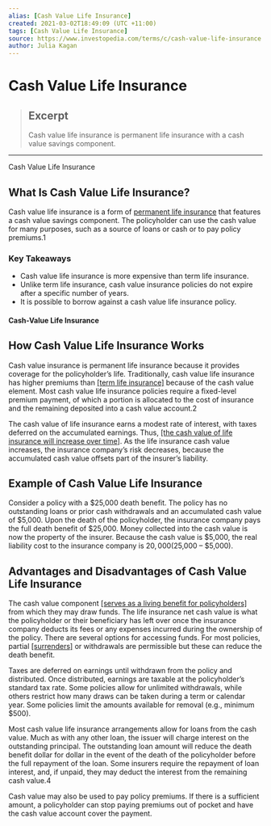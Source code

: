 ```yaml
---
alias: [Cash Value Life Insurance]
created: 2021-03-02T18:49:09 (UTC +11:00)
tags: [Cash Value Life Insurance]
source: https://www.investopedia.com/terms/c/cash-value-life-insurance.asp
author: Julia Kagan
---
```


# Cash Value Life Insurance

> ## Excerpt
> Cash value life insurance is permanent life insurance with a cash value savings component.

---

Cash Value Life Insurance
## What Is Cash Value Life Insurance?

Cash value life insurance is a form of [permanent life insurance](https://www.investopedia.com/terms/p/permanentlife.asp) that features a cash value savings component. The policyholder can use the cash value for many purposes, such as a source of loans or cash or to pay policy premiums.1

### Key Takeaways

-   Cash value life insurance is more expensive than term life insurance.
-   Unlike term life insurance, cash value insurance policies do not expire after a specific number of years.
-   It is possible to borrow against a cash value life insurance policy. 

#### Cash-Value Life Insurance

## How Cash Value Life Insurance Works

Cash value insurance is permanent life insurance because it provides coverage for the policyholder’s life. Traditionally, cash value life insurance has higher premiums than [[term life insurance]](https://www.investopedia.com/terms/t/termlife.asp) because of the cash value element. Most cash value life insurance policies require a fixed-level premium payment, of which a portion is allocated to the cost of insurance and the remaining deposited into a cash value account.2

The cash value of life insurance earns a modest rate of interest, with taxes deferred on the accumulated earnings. Thus, [[the cash value of life insurance will increase over time]](https://www.investopedia.com/articles/personal-finance/082114/how-cash-value-builds-life-insurance-policy.asp). As the life insurance cash value increases, the insurance company’s risk decreases, because the accumulated cash value offsets part of the insurer’s liability.

## Example of Cash Value Life Insurance

Consider a policy with a $25,000 death benefit. The policy has no outstanding loans or prior cash withdrawals and an accumulated cash value of $5,000. Upon the death of the policyholder, the insurance company pays the full death benefit of $25,000. Money collected into the cash value is now the property of the insurer. Because the cash value is $5,000, the real liability cost to the insurance company is $20,000 ($25,000 – $5,000).

## Advantages and Disadvantages of Cash Value Life Insurance

The cash value component [[serves as a living benefit for policyholders]](https://www.investopedia.com/articles/personal-finance/082114/6-ways-capture-cash-value-life-insurance.asp) from which they may draw funds. The life insurance net cash value is what the policyholder or their beneficiary has left over once the insurance company deducts its fees or any expenses incurred during the ownership of the policy. There are several options for accessing funds. For most policies, partial [[surrenders]](https://www.investopedia.com/terms/c/cashsurrendervalue.asp) or withdrawals are permissible but these can reduce the death benefit.

Taxes are deferred on earnings until withdrawn from the policy and distributed. Once distributed, earnings are taxable at the policyholder’s standard tax rate. Some policies allow for unlimited withdrawals, while others restrict how many draws can be taken during a term or calendar year. Some policies limit the amounts available for removal (e.g., minimum $500).

Most cash value life insurance arrangements allow for loans from the cash value. Much as with any other loan, the issuer will charge interest on the outstanding principal. The outstanding loan amount will reduce the death benefit dollar for dollar in the event of the death of the policyholder before the full repayment of the loan. Some insurers require the repayment of loan interest, and, if unpaid, they may deduct the interest from the remaining cash value.4

Cash value may also be used to pay policy premiums. If there is a sufficient amount, a policyholder can stop paying premiums out of pocket and have the cash value account cover the payment.
